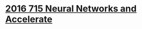 # [2016 715 Neural Networks and Accelerate](https://developer.apple.com/videos/play/wwdc2016/715/)

